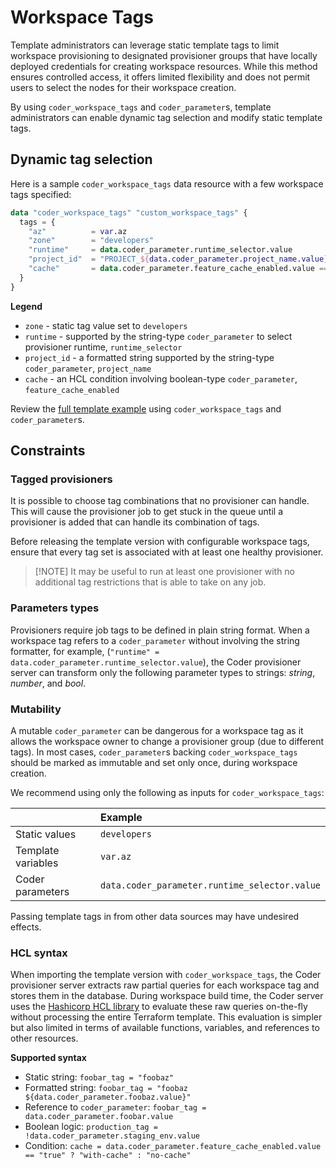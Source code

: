 # Workspace Tags

Template administrators can leverage static template tags to limit workspace
provisioning to designated provisioner groups that have locally deployed
credentials for creating workspace resources. While this method ensures
controlled access, it offers limited flexibility and does not permit users to
select the nodes for their workspace creation.

By using `coder_workspace_tags` and `coder_parameter`s, template administrators
can enable dynamic tag selection and modify static template tags.

## Dynamic tag selection

Here is a sample `coder_workspace_tags` data resource with a few workspace tags
specified:

```tf
data "coder_workspace_tags" "custom_workspace_tags" {
  tags = {
    "az"          = var.az
    "zone"        = "developers"
    "runtime"     = data.coder_parameter.runtime_selector.value
    "project_id"  = "PROJECT_${data.coder_parameter.project_name.value}"
    "cache"       = data.coder_parameter.feature_cache_enabled.value == "true" ? "with-cache" : "no-cache"
  }
}
```

**Legend**

- `zone` - static tag value set to `developers`
- `runtime` - supported by the string-type `coder_parameter` to select
  provisioner runtime, `runtime_selector`
- `project_id` - a formatted string supported by the string-type
  `coder_parameter`, `project_name`
- `cache` - an HCL condition involving boolean-type `coder_parameter`,
  `feature_cache_enabled`

Review the
[full template example](https://github.com/coder/coder/tree/main/examples/workspace-tags)
using `coder_workspace_tags` and `coder_parameter`s.

## Constraints

### Tagged provisioners

It is possible to choose tag combinations that no provisioner can handle. This
will cause the provisioner job to get stuck in the queue until a provisioner is
added that can handle its combination of tags.

Before releasing the template version with configurable workspace tags, ensure
that every tag set is associated with at least one healthy provisioner.

> [!NOTE] It may be useful to run at least one provisioner with no additional
> tag restrictions that is able to take on any job.

### Parameters types

Provisioners require job tags to be defined in plain string format. When a
workspace tag refers to a `coder_parameter` without involving the string
formatter, for example,
(`"runtime" = data.coder_parameter.runtime_selector.value`), the Coder
provisioner server can transform only the following parameter types to strings:
_string_, _number_, and _bool_.

### Mutability

A mutable `coder_parameter` can be dangerous for a workspace tag as it allows
the workspace owner to change a provisioner group (due to different tags). In
most cases, `coder_parameter`s backing `coder_workspace_tags` should be marked
as immutable and set only once, during workspace creation.

We recommend using only the following as inputs for `coder_workspace_tags`:

|                    | Example                                       |
| :----------------- | :-------------------------------------------- |
| Static values      | `developers`                                  |
| Template variables | `var.az`                                      |
| Coder parameters   | `data.coder_parameter.runtime_selector.value` |

Passing template tags in from other data sources may have undesired effects.

### HCL syntax

When importing the template version with `coder_workspace_tags`, the Coder
provisioner server extracts raw partial queries for each workspace tag and
stores them in the database. During workspace build time, the Coder server uses
the [Hashicorp HCL library](https://github.com/hashicorp/hcl) to evaluate these
raw queries on-the-fly without processing the entire Terraform template. This
evaluation is simpler but also limited in terms of available functions,
variables, and references to other resources.

**Supported syntax**

- Static string: `foobar_tag = "foobaz"`
- Formatted string: `foobar_tag = "foobaz ${data.coder_parameter.foobaz.value}"`
- Reference to `coder_parameter`:
  `foobar_tag = data.coder_parameter.foobar.value`
- Boolean logic: `production_tag = !data.coder_parameter.staging_env.value`
- Condition:
  `cache = data.coder_parameter.feature_cache_enabled.value == "true" ? "with-cache" : "no-cache"`
